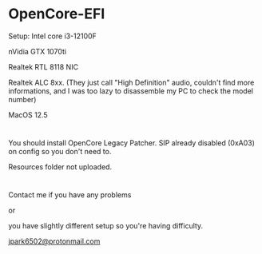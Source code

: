 # OpenCore-EFI

Setup:
  Intel core i3-12100F
  
  nVidia GTX 1070ti
  
  Realtek RTL 8118 NIC
  
  Realtek ALC 8xx. (They just call "High Definition" audio, couldn't find more informations, and I was too lazy to disassemble my PC to check the model number)
  
  MacOS 12.5
  
#
You should install OpenCore Legacy Patcher. SIP already disabled (0xA03) on config so you don't need to.

Resources folder not uploaded.
#
Contact me if you have any problems 

or 

you have slightly different setup so you're having difficulty.

jpark6502@protonmail.com
